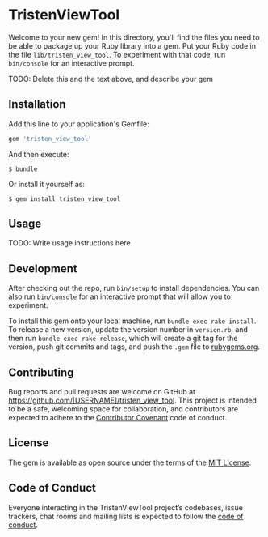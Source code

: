 # TristenViewTool

Welcome to your new gem! In this directory, you'll find the files you need to be able to package up your Ruby library into a gem. Put your Ruby code in the file `lib/tristen_view_tool`. To experiment with that code, run `bin/console` for an interactive prompt.

TODO: Delete this and the text above, and describe your gem

## Installation

Add this line to your application's Gemfile:

```ruby
gem 'tristen_view_tool'
```

And then execute:

    $ bundle

Or install it yourself as:

    $ gem install tristen_view_tool

## Usage

TODO: Write usage instructions here

## Development

After checking out the repo, run `bin/setup` to install dependencies. You can also run `bin/console` for an interactive prompt that will allow you to experiment.

To install this gem onto your local machine, run `bundle exec rake install`. To release a new version, update the version number in `version.rb`, and then run `bundle exec rake release`, which will create a git tag for the version, push git commits and tags, and push the `.gem` file to [rubygems.org](https://rubygems.org).

## Contributing

Bug reports and pull requests are welcome on GitHub at https://github.com/[USERNAME]/tristen_view_tool. This project is intended to be a safe, welcoming space for collaboration, and contributors are expected to adhere to the [Contributor Covenant](http://contributor-covenant.org) code of conduct.

## License

The gem is available as open source under the terms of the [MIT License](https://opensource.org/licenses/MIT).

## Code of Conduct

Everyone interacting in the TristenViewTool project’s codebases, issue trackers, chat rooms and mailing lists is expected to follow the [code of conduct](https://github.com/[USERNAME]/tristen_view_tool/blob/master/CODE_OF_CONDUCT.md).
